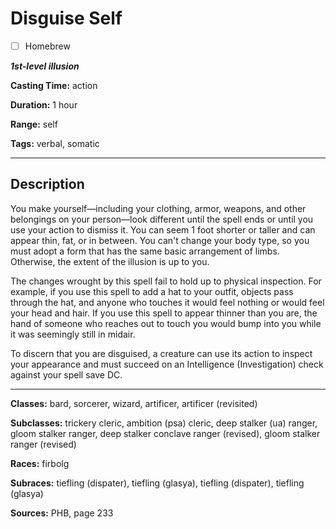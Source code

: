 # Disguise Self

- [ ] Homebrew

***1st-level illusion***

**Casting Time:** action

**Duration:** 1 hour

**Range:** self

**Tags:** verbal, somatic

---

## Description
You make yourself—including your clothing, armor, weapons, and other belongings on your person—look different until the spell ends or until you use your action to dismiss it. You can seem 1 foot shorter or taller and can appear thin, fat, or in between. You can't change your body type, so you must adopt a form that has the same basic arrangement of limbs. Otherwise, the extent of the illusion is up to you.

The changes wrought by this spell fail to hold up to physical inspection. For example, if you use this spell to add a hat to your outfit, objects pass through the hat, and anyone who touches it would feel nothing or would feel your head and hair. If you use this spell to appear thinner than you are, the hand of someone who reaches out to touch you would bump into you while it was seemingly still in midair.

To discern that you are disguised, a creature can use its action to inspect your appearance and must succeed on an Intelligence (Investigation) check against your spell save DC.

---

**Classes:** bard, sorcerer, wizard, artificer, artificer (revisited)

**Subclasses:** trickery cleric, ambition (psa) cleric, deep stalker (ua) ranger, gloom stalker ranger, deep stalker conclave ranger (revised), gloom stalker ranger (revised)

**Races:** firbolg

**Subraces:** tiefling (dispater), tiefling (glasya), tiefling (dispater), tiefling (glasya)

**Sources:** PHB, page 233
